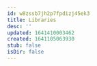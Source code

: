```yaml
---
id: w8zssb7jh2p7fpdizj45ek3
title: Libraries
desc: ''
updated: 1641410003462
created: 1641105063930
stub: false
isDir: false
---
```



